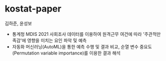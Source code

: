 # kostat-paper
김하준, 윤성보
- 통계청 MDIS 2021 사회조사 데이터를 이용하여 원격근무 여건에 따라 '주관적만족감'에 영향을 미치는 요인 파악 및 예측
- 자동화 머신러닝(AutoML)을 통한 예측 수행 및 결과 비교, 순열 변수 중요도(Permutation variable importance)를 이용한 결과 해석
